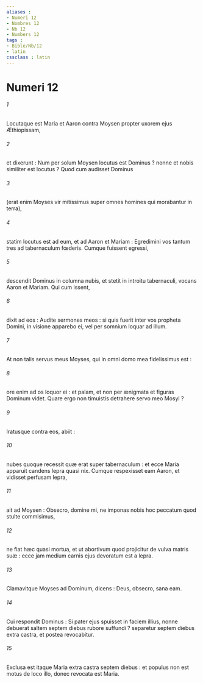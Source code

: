 ```yaml
---
aliases : 
- Numeri 12
- Nombres 12
- Nb 12
- Numbers 12
tags : 
- Bible/Nb/12
- latin
cssclass : latin
---
```


# Numeri 12

###### 1
Locutaque est Maria et Aaron contra Moysen propter uxorem ejus Æthiopissam,
###### 2
et dixerunt : Num per solum Moysen locutus est Dominus ? nonne et nobis similiter est locutus ? Quod cum audisset Dominus
###### 3
(erat enim Moyses vir mitissimus super omnes homines qui morabantur in terra),
###### 4
statim locutus est ad eum, et ad Aaron et Mariam : Egredimini vos tantum tres ad tabernaculum fœderis. Cumque fuissent egressi,
###### 5
descendit Dominus in columna nubis, et stetit in introitu tabernaculi, vocans Aaron et Mariam. Qui cum issent,
###### 6
dixit ad eos : Audite sermones meos : si quis fuerit inter vos propheta Domini, in visione apparebo ei, vel per somnium loquar ad illum.
###### 7
At non talis servus meus Moyses, qui in omni domo mea fidelissimus est :
###### 8
ore enim ad os loquor ei : et palam, et non per ænigmata et figuras Dominum videt. Quare ergo non timuistis detrahere servo meo Mosyi ?
###### 9
Iratusque contra eos, abiit :
###### 10
nubes quoque recessit quæ erat super tabernaculum : et ecce Maria apparuit candens lepra quasi nix. Cumque respexisset eam Aaron, et vidisset perfusam lepra,
###### 11
ait ad Moysen : Obsecro, domine mi, ne imponas nobis hoc peccatum quod stulte commisimus,
###### 12
ne fiat hæc quasi mortua, et ut abortivum quod projicitur de vulva matris suæ : ecce jam medium carnis ejus devoratum est a lepra.
###### 13
Clamavitque Moyses ad Dominum, dicens : Deus, obsecro, sana eam.
###### 14
Cui respondit Dominus : Si pater ejus spuisset in faciem illius, nonne debuerat saltem septem diebus rubore suffundi ? separetur septem diebus extra castra, et postea revocabitur.
###### 15
Exclusa est itaque Maria extra castra septem diebus : et populus non est motus de loco illo, donec revocata est Maria.
